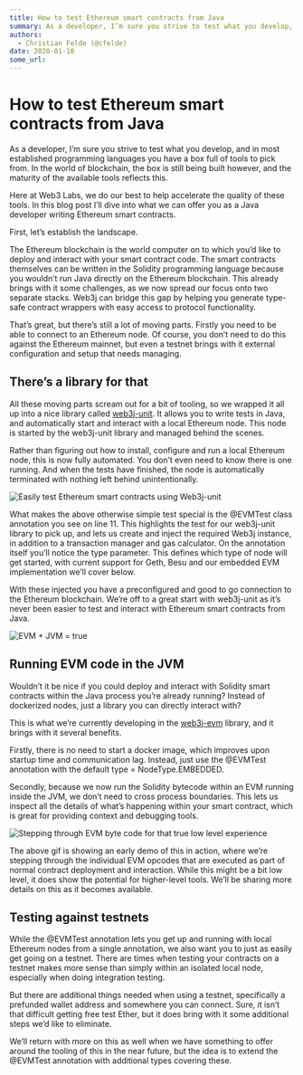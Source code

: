 ```yaml
---
title: How to test Ethereum smart contracts from Java
summary: As a developer, I’m sure you strive to test what you develop, and in most established programming languages you have a box full of tools to pick from. In the wo
authors:
  - Christian Felde (@cfelde)
date: 2020-01-10
some_url: 
---
```


# How to test Ethereum smart contracts from Java

As a developer, I’m sure you strive to test what you develop, and in most established programming languages you have a box full of tools to pick from. In the world of blockchain, the box is still being built however, and the maturity of the available tools reflects this.

Here at Web3 Labs, we do our best to help accelerate the quality of these tools. In this blog post I’ll dive into what we can offer you as a Java developer writing Ethereum smart contracts. 

First, let’s establish the landscape. 

The Ethereum blockchain is the world computer on to which you’d like to deploy and interact with your smart contract code. The smart contracts themselves can be written in the Solidity programming language because you wouldn’t run Java directly on the Ethereum blockchain. This already brings with it some challenges, as we now spread our focus onto two separate stacks. Web3j can bridge this gap by helping you generate type-safe contract wrappers with easy access to protocol functionality. 

That’s great, but there’s still a lot of moving parts. Firstly you need to be able to connect to an Ethereum node. Of course, you don’t need to do this against the Ethereum mainnet, but even a testnet brings with it external configuration and setup that needs managing. 

## There’s a library for that

All these moving parts scream out for a bit of tooling, so we wrapped it all up into a nice library called [web3j-unit](https://github.com/web3j/web3j-unit). It allows you to write tests in Java, and automatically start and interact with a local Ethereum node. This node is started by the web3j-unit library and managed behind the scenes. 

Rather than figuring out how to install, configure and run a local Ethereum node, this is now fully automated. You don’t even need to know there is one running. And when the tests have finished, the node is automatically terminated with nothing left behind unintentionally. 

![Easily test Ethereum smart contracts using Web3j-unit](https://api.kauri.io:443/ipfs/QmPWzjAnYFEnagm5Mj2R4puXAdJmYDGkTcHKAiu2Xtik8D)

What makes the above otherwise simple test special is the @EVMTest class annotation you see on line 11. This highlights the test for our web3j-unit library to pick up, and lets us create and inject the required Web3j instance, in addition to a transaction manager and gas calculator. On the annotation itself you’ll notice the type parameter. This defines which type of node will get started, with current support for Geth, Besu and our embedded EVM implementation we’ll cover below. 

With these injected you have a preconfigured and good to go connection to the Ethereum blockchain. We’re off to a great start with web3j-unit as it’s never been easier to test and interact with Ethereum smart contracts from Java. 

![EVM + JVM = true](https://api.kauri.io:443/ipfs/QmckEVDxj4LkNkEyw6geobAuaGRzYKryp6uUcUM2xXmYyU)

## Running EVM code in the JVM

Wouldn’t it be nice if you could deploy and interact with Solidity smart contracts within the Java process you’re already running? Instead of dockerized nodes, just a library you can directly interact with? 

This is what we’re currently developing in the [web3j-evm](https://github.com/web3j/web3j-evm) library, and it brings with it several benefits. 

Firstly, there is no need to start a docker image, which improves upon startup time and communication lag. Instead, just use the @EVMTest annotation with the default type = NodeType.EMBEDDED. 

Secondly, because we now run the Solidity bytecode within an EVM running inside the JVM, we don’t need to cross process boundaries. This lets us inspect all the details of what’s happening within your smart contract, which is great for providing context and debugging tools. 

![Stepping through EVM byte code for that true low level experience](https://api.kauri.io:443/ipfs/QmTmfTszpp1FbCp4VZLPak1RZju5o9YK85DTNZzUF75M3t)

The above gif is showing an early demo of this in action, where we’re stepping through the individual EVM opcodes that are executed as part of normal contract deployment and interaction. While this might be a bit low level, it does show the potential for higher-level tools. We’ll be sharing more details on this as it becomes available.

## Testing against testnets

While the @EVMTest annotation lets you get up and running with local Ethereum nodes from a single annotation, we also want you to just as easily get going on a testnet. There are times when testing your contracts on a testnet makes more sense than simply within an isolated local node, especially when doing integration testing. 

But there are additional things needed when using a testnet, specifically a prefunded wallet address and somewhere you can connect. Sure, it isn’t that difficult getting free test Ether, but it does bring with it some additional steps we’d like to eliminate. 

We’ll return with more on this as well when we have something to offer around the tooling of this in the near future, but the idea is to extend the @EVMTest annotation with additional types covering these. 
